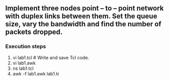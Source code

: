 ## Implement three nodes point – to – point network with duplex links between them. Set the queue size, vary the bandwidth and find the number of packets dropped. 

### Execution steps

1. vi lab1.tcl # Write and save Tcl code.
2. vi lab1.awk 
3. ns lab1.tcl
4. awk -f lab1.awk lab1.tr
